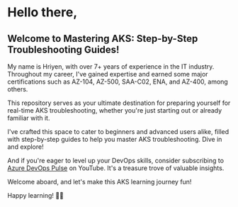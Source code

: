 # Hello there,

## Welcome to Mastering AKS: Step-by-Step Troubleshooting Guides!

My name is Hriyen, with over 7+ years of experience in the IT industry. Throughout my career, I've gained expertise and earned some major certifications such as AZ-104, AZ-500, SAA-C02, ENA, and AZ-400, among others.

This repository serves as your ultimate destination for preparing yourself for real-time AKS troubleshooting, whether you're just starting out or already familiar with it.

I've crafted this space to cater to beginners and advanced users alike, filled with step-by-step guides to help you master AKS troubleshooting. Dive in and explore!

And if you're eager to level up your DevOps skills, consider subscribing to [Azure DevOps Pulse](https://www.youtube.com/@AzureDevOpsPulse) on YouTube. It's a treasure trove of valuable insights.

Welcome aboard, and let's make this AKS learning journey fun!

Happy learning! 🐳🚀
